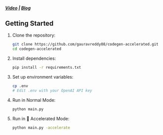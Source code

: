 ##### [**Video**](https://youtu.be/hc_7q45rHvY) | [**Blog**](https://gauravreddy08.github.io/portfolio/writeups/accelerating-code-llms/)

## Getting Started

1. Clone the repository:
   ```bash
   git clone https://github.com/gauravreddy08/codegen-accelerated.git
   cd codegen-accelerated
   ```

2. Install dependencies:
   ```bash
   pip install -r requirements.txt
   ```

3. Set up environment variables:
   ```bash
   cp .env
   # Edit .env with your OpenAI API key
   ```

4. Run in Normal Mode:
   ```bash
   python main.py
   ```

5. Run in 🚀 Accelerated Mode:
   ```bash
   python main.py -accelerate
   ```

